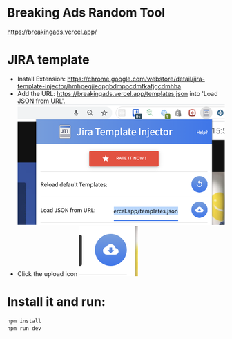 # Breaking Ads Random Tool
https://breakingads.vercel.app/

# JIRA template

- Install Extension: https://chrome.google.com/webstore/detail/jira-template-injector/hmhpegjieopgbdmpocdmfkafjgcdmhha
- Add the URL: https://breakingads.vercel.app/templates.json into 'Load JSON from URL'.
![./public/1.png](./public/1.png)
- Click the upload icon ![./public/2.png](./public/2.png)

# Install it and run:
```bash
npm install
npm run dev
```
